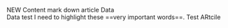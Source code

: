NEW Content mark down article Data \
Data test
I need to highlight these ==very important words==.
Test ARtcile
